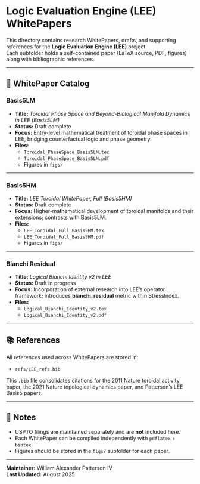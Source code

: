 # Logic Evaluation Engine (LEE) WhitePapers

This directory contains research WhitePapers, drafts, and supporting references for the **Logic Evaluation Engine (LEE)** project.  
Each subfolder holds a self-contained paper (LaTeX source, PDF, figures) along with bibliographic references.

---

## 📂 WhitePaper Catalog

### Basis5LM
- **Title:** *Toroidal Phase Space and Beyond-Biological Manifold Dynamics in LEE (Basis5LM)*  
- **Status:** Draft complete  
- **Focus:** Entry-level mathematical treatment of toroidal phase spaces in LEE, bridging counterfactual logic and phase geometry.  
- **Files:**  
  - `Toroidal_PhaseSpace_Basis5LM.tex`  
  - `Toroidal_PhaseSpace_Basis5LM.pdf`  
  - Figures in `figs/`

---

### Basis5HM
- **Title:** *LEE Toroidal WhitePaper, Full (Basis5HM)*  
- **Status:** Draft complete  
- **Focus:** Higher-mathematical development of toroidal manifolds and their extensions; contrasts with Basis5LM.  
- **Files:**  
  - `LEE_Toroidal_Full_Basis5HM.tex`  
  - `LEE_Toroidal_Full_Basis5HM.pdf`  
  - Figures in `figs/`

---

### Bianchi Residual
- **Title:** *Logical Bianchi Identity v2 in LEE*  
- **Status:** Draft in progress  
- **Focus:** Incorporation of external research into LEE’s operator framework; introduces **bianchi_residual** metric within StressIndex.  
- **Files:**  
  - `Logical_Bianchi_Identity_v2.tex`  
  - `Logical_Bianchi_Identity_v2.pdf`

---

## 📚 References

All references used across WhitePapers are stored in:

- `refs/LEE_refs.bib`

This `.bib` file consolidates citations for the 2011 Nature toroidal activity paper, the 2021 Nature topological dynamics paper, and Patterson’s LEE Basis5 papers.

---

## 📝 Notes

- USPTO filings are maintained separately and are **not** included here.  
- Each WhitePaper can be compiled independently with `pdflatex` + `bibtex`.  
- Figures should be stored in the `figs/` subfolder for each paper.

---

**Maintainer:** William Alexander Patterson IV  
**Last Updated:** August 2025
